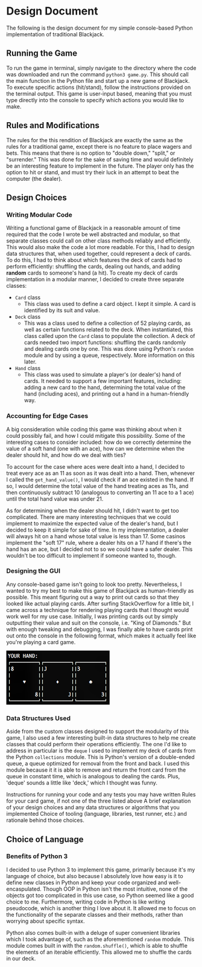 # Design Document
The following is the design document for my simple console-based Python implementation of traditional Blackjack.

## Running the Game ##
To run the game in terminal, simply navigate to the directory where the code was downloaded and run the command `python3 game.py`. This should call the main function in the Python file and start up a new game of Blackjack. To execute specific actions (hit/stand), follow the instructions provided on the terminal output. This game is user-input based, meaning that you must type directly into the console to specify which actions you would like to make. 

## Rules and Modifications ##
The rules for the this rendition of Blackjack are exactly the same as the rules for a traditional game, except there is no feature to place wagers and bets. This means that there is no option to "double down," "split," or "surrender." This was done for the sake of saving time and would definitely be an interesting feature to implement in the future. The player only has the option to hit or stand, and must try their luck in an attempt to beat the computer (the dealer).

## Design Choices ##
### Writing Modular Code ###
Writing a functional game of Blackjack in a reasonable amount of time required that the code I wrote be well abstracted and modular, so that separate classes could call on other class methods reliably and efficiently. This would also make the code a lot more readable. For this, I had to design data structures that, when used together, could represent a deck of cards. To do this, I had to think about which features the deck of cards had to perform efficiently: shuffling the cards, dealing out hands, and adding **random** cards to someone's hand (a hit). To create my deck of cards implementation in a modular manner, I decided to create three separate classes:
* `Card` class
  * This class was used to define a card object. I kept it simple. A card is identified by its suit and value.
* `Deck` class
  * This was a class used to define a collection of 52 playing cards, as well as certain functions related to the deck. When instantiated, this class called upon the `Card` class to populate the collection. A deck of cards needed two import functions: shuffling the cards randomly and dealing cards one by one. This was done using Python's `random` module and by using a queue, respectively. More information on this later.
* `Hand` class
  * This class was used to simulate a player's (or dealer's) hand of cards. It needed to support a few important features, including: adding a new card to the hand, determining the total value of the hand (including aces), and printing out a hand in a human-friendly way.
  
 ### Accounting for Edge Cases ###
A big consideration while coding this game was thinking about when it could possibly fail, and how I could mitigate this possibility. Some of the interesting cases to consider included: how do we correctly determine the value of a soft hand (one with an ace), how can we determine when the dealer should hit, and how do we deal with ties? 

To account for the case where aces were dealt into a hand, I decided to treat every ace as an 11 as soon as it was dealt into a hand. Then, whenever I called the `get_hand_value()`, I would check if an ace existed in the hand. If so, I would determine the total value of the hand treating aces as 11s, and then continuously subtract 10 (analogous to converting an 11 ace to a 1 ace) until the total hand value was under 21. 

As for determining when the dealer should hit, I didn't want to get too complicated. There are many interesting techniques that we could implement to maximize the expected value of the dealer's hand, but I decided to keep it simple for sake of time. In my implementation, a dealer will always hit on a hand whose total value is less than 17. Some casinos implement the "soft 17" rule, where a dealer hits on a 17 hand if there's the hand has an ace, but I decided not to so we could have a safer dealer. This wouldn't be too difficult to implement if someone wanted to, though.

### Designing the GUI ###
Any console-based game isn't going to look too pretty. Nevertheless, I wanted to try my best to make this game of Blackjack as human-friendly as possible. This meant figuring out a way to print out cards so that they looked like actual playing cards. After surfing StackOverflow for a little bit, I came across a technique for rendering playing cards that I thought would work well for my use case. Initially, I was printing cards out by simply outputting their value and suit on the console, i.e. "King of Diamonds." But with enough tweaking and debugging, I was finally able to have cards print out onto the console in the following format, which makes it actually feel like you're playing a card game.  

![](https://github.com/parthematics/blackjack-kp/blob/master/images/gui_example.png)
  
### Data Structures Used ###
Aside from the custom classes designed to support the modularity of this game, I also used a few interesting built-in data structures to help me create classes that could perform their operations efficiently. The one I'd like to address in particular is the `deque` I used to implement my deck of cards from the Python `collections` module. This is Python's version of a double-ended queue, a queue optimized for removal from the front and back. I used this module because it it is able to remove and return the front card from the queue in constant time, which is analogous to dealing the cards. Plus, 'deque' sounds a little like 'deck,' which I thought was funny.

Instructions for running your code and any tests you may have written
Rules for your card game, if not one of the three listed above
A brief explanation of your design choices and any data structures or algorithms that you implemented
Choice of tooling (language, libraries, test runner, etc.) and rationale behind those choices.

## Choice of Language ##
### Benefits of Python 3 ###
I decided to use Python 3 to implement this game, primarily because it's my language of choice, but also because I absolutely love how easy is it to define new classes in Python and keep your code organized and well-encaspulated. Though OOP in Python isn't the most intuitive, none of the objects got too complicated in this use case, so Python seemed like a good choice to me. Furthermore, writing code in Python is like writing pseudocode, which is another thing I love about it. It allowed me to focus on the functionality of the separate classes and their methods, rather than worrying about specific syntax.

Python also comes built-in with a deluge of super convenient libraries which I took advantage of, such as the aforementioned `random` module. This module comes built in with the `random.shuffle()`, which is able to shuffle the elements of an iterable efficiently. This allowed me to shuffle the cards in our deck.
